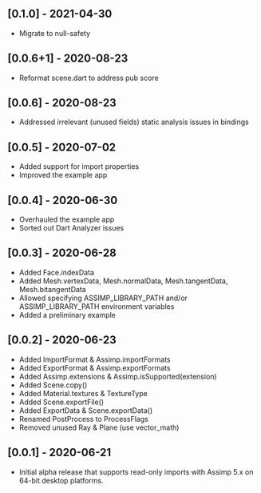 ## [0.1.0] - 2021-04-30

* Migrate to null-safety

## [0.0.6+1] - 2020-08-23

* Reformat scene.dart to address pub score

## [0.0.6] - 2020-08-23

* Addressed irrelevant (unused fields) static analysis issues in bindings

## [0.0.5] - 2020-07-02

* Added support for import properties
* Improved the example app

## [0.0.4] - 2020-06-30

* Overhauled the example app
* Sorted out Dart Analyzer issues

## [0.0.3] - 2020-06-28

* Added Face.indexData
* Added Mesh.vertexData, Mesh.normalData, Mesh.tangentData, Mesh.bitangentData
* Allowed specifying ASSIMP_LIBRARY_PATH and/or ASSIMP_LIBRARY_PATH environment
  variables
* Added a preliminary example

## [0.0.2] - 2020-06-23

* Added ImportFormat & Assimp.importFormats
* Added ExportFormat & Assimp.exportFormats
* Added Assimp.extensions & Assimp.isSupported(extension)
* Added Scene.copy()
* Added Material.textures & TextureType
* Added Scene.exportFile()
* Added ExportData & Scene.exportData()
* Renamed PostProcess to ProcessFlags
* Removed unused Ray & Plane (use vector_math)

## [0.0.1] - 2020-06-21

* Initial alpha release that supports read-only imports with Assimp 5.x
  on 64-bit desktop platforms.
